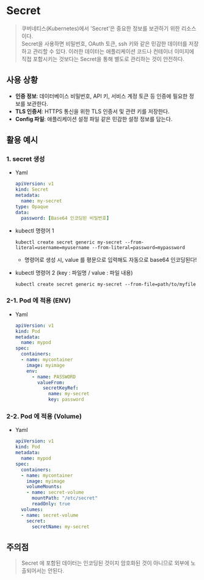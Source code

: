 # Secret

> 쿠버네티스(Kubernetes)에서 'Secret'은 중요한 정보를 보관하기 위한 리소스이다.
> <br>Secret을 사용하면 비밀번호, OAuth 토큰, ssh 키와 같은 민감한 데이터를 저장하고 관리할 수 있다. 이러한 데이터는 애플리케이션 코드나 컨테이너 이미지에 직접 포함시키는 것보다는 Secret을 통해 별도로 관리하는 것이 안전하다.

## 사용 상황

  -  **인증 정보**: 데이터베이스 비밀번호, API 키, 서비스 계정 토큰 등 인증에 필요한 정보를 보관한다.
  -  **TLS 인증서**: HTTPS 통신을 위한 TLS 인증서 및 관련 키를 저장한다.
  -  **Config 파일**: 애플리케이션 설정 파일 같은 민감한 설정 정보를 담는다.

## 활용 예시

### 1. secret 생성
- Yaml
    ```yaml
    apiVersion: v1
    kind: Secret
    metadata:
      name: my-secret
    type: Opaque
    data:
      password: [Base64 인코딩된 비밀번호]
    ```
- kubectl 명령어 1

    ```script
    kubectl create secret generic my-secret --from-literal=username=myusername --from-literal=password=mypassword
    ```
  * 명령어로 생성 시, value 를 평문으로 입력해도 자동으로 base64 인코딩된다!


- kubectl 명령어 2 (key : 파일명 / value : 파일 내용)

    ```script
    kubectl create secret generic my-secret --from-file=path/to/myfile
    ```


### 2-1. Pod 에 적용 (ENV)

- Yaml

    ```yaml
    apiVersion: v1
    kind: Pod
    metadata:
      name: mypod
    spec:
      containers:
      - name: mycontainer
        image: myimage
        env:
          - name: PASSWORD
            valueFrom:
              secretKeyRef:
                name: my-secret
                key: password
    ```
  
### 2-2. Pod 에 적용 (Volume)
- Yaml
    ```yaml
    apiVersion: v1
    kind: Pod
    metadata:
      name: mypod
    spec:
      containers:
      - name: mycontainer
        image: myimage
        volumeMounts:
        - name: secret-volume
          mountPath: "/etc/secret"
          readOnly: true
      volumes:
      - name: secret-volume
        secret:
          secretName: my-secret
    ```

## 주의점

> Secret 에 포함된 데이터는 인코딩된 것이지 암호화된 것이 아니므로 외부에 노출되어서는 안된다.

